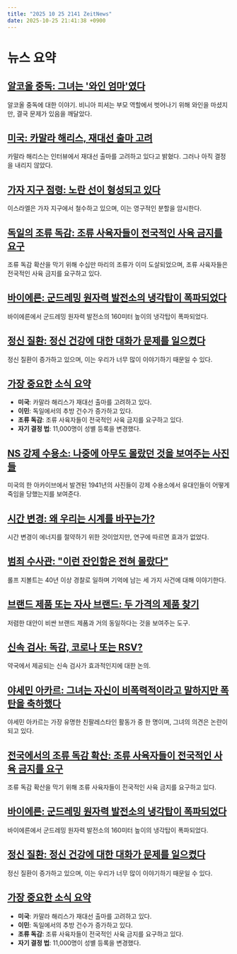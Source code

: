 ```yaml
---
title: "2025 10 25 2141 ZeitNews"
date: 2025-10-25 21:41:38 +0900
---
```


# 뉴스 요약

## [알코올 중독: 그녀는 '와인 엄마'였다](https://www.zeit.de/familie/2025-10/alkoholsucht-wein-mutter-abend-pause)
알코올 중독에 대한 이야기. 비니아 피셔는 부모 역할에서 벗어나기 위해 와인을 마셨지만, 결국 문제가 있음을 깨달았다.

## [미국: 카말라 해리스, 재대선 출마 고려](https://www.zeit.de/politik/ausland/2025-10/kamala-harris-usa-praesidentschaftskandidatur)
카말라 해리스는 인터뷰에서 재대선 출마를 고려하고 있다고 밝혔다. 그러나 아직 결정을 내리지 않았다.

## [가자 지구 점령: 노란 선이 형성되고 있다](https://www.zeit.de/politik/ausland/2025-10/besatzung-gazastreifen-israel-friedensplan-teilung-gebiet)
이스라엘은 가자 지구에서 철수하고 있으며, 이는 영구적인 분할을 암시한다.

## [독일의 조류 독감: 조류 사육자들이 전국적인 사육 금지를 요구](https://www.zeit.de/gesellschaft/zeitgeschehen/2025-10/vogelgrippe-deutschland-stallpflicht)
조류 독감 확산을 막기 위해 수십만 마리의 조류가 이미 도살되었으며, 조류 사육자들은 전국적인 사육 금지를 요구하고 있다.

## [바이에른: 군드레밍 원자력 발전소의 냉각탑이 폭파되었다](https://www.zeit.de/gesellschaft/zeitgeschehen/2025-10/akw-grundremmingen-kuehltuerme-gesprengt)
바이에른에서 군드레밍 원자력 발전소의 160미터 높이의 냉각탑이 폭파되었다.

## [정신 질환: 정신 건강에 대한 대화가 문제를 일으켰다](https://www.zeit.de/2025/45/psychische-krankheiten-trauma-statistik-diskurs)
정신 질환이 증가하고 있으며, 이는 우리가 너무 많이 이야기하기 때문일 수 있다.

## [가장 중요한 소식 요약](https://www.zeit.de)

- **미국**: 카말라 해리스가 재대선 출마를 고려하고 있다.
- **이민**: 독일에서의 추방 건수가 증가하고 있다.
- **조류 독감**: 조류 사육자들이 전국적인 사육 금지를 요구하고 있다.
- **자기 결정 법**: 11,000명이 성별 등록을 변경했다.

## [NS 강제 수용소: 나중에 아무도 몰랐던 것을 보여주는 사진들](https://www.zeit.de/hamburg/2025-10/ns-deportationen-hamburg-konzentrationslager-holocaust-fotos)
미국의 한 아카이브에서 발견된 1941년의 사진들이 강제 수용소에서 유대인들이 어떻게 죽임을 당했는지를 보여준다.

## [시간 변경: 왜 우리는 시계를 바꾸는가?](https://www.zeit.de/wissen/2023-10/zeitumstellung-winter-2023-normalzeit-faq)
시간 변경이 에너지를 절약하기 위한 것이었지만, 연구에 따르면 효과가 없었다.

## [범죄 수사관: "이런 잔인함은 전혀 몰랐다"](https://www.zeit.de/zeit-verbrechen/2025/35/kriminalkommissar-mordfaelle-ungeklaert-polizei)
롤프 지볼트는 40년 이상 경찰로 일하며 기억에 남는 세 가지 사건에 대해 이야기한다.

## [브랜드 제품 또는 자사 브랜드: 두 가격의 제품 찾기](https://www.zeit.de/geld/2025-10/markenprodukt-eigenmarke-produktion-preis-vergleich-tool)
저렴한 대안이 비싼 브랜드 제품과 거의 동일하다는 것을 보여주는 도구.

## [신속 검사: 독감, 코로나 또는 RSV?](https://www.zeit.de/gesundheit/2025-10/schnelltests-krankheiten-viren-erkennung-drogeriemarkt)
약국에서 제공되는 신속 검사가 효과적인지에 대한 논의.

## [야세민 아카르: 그녀는 자신이 비폭력적이라고 말하지만 폭탄을 축하했다](https://www.zeit.de/zeit-magazin/leben/2025-10/yasemin-acar-pro-palaestina-aktivismus-gaza-proteste)
야세민 아카르는 가장 유명한 친팔레스타인 활동가 중 한 명이며, 그녀의 의견은 논란이 되고 있다.

## [전국에서의 조류 독감 확산: 조류 사육자들이 전국적인 사육 금지를 요구](https://www.zeit.de/gesellschaft/zeitgeschehen/2025-10/vogelgrippe-deutschland-stallpflicht)
조류 독감 확산을 막기 위해 조류 사육자들이 전국적인 사육 금지를 요구하고 있다. 

## [바이에른: 군드레밍 원자력 발전소의 냉각탑이 폭파되었다](https://www.zeit.de/gesellschaft/zeitgeschehen/2025-10/akw-grundremmingen-kuehltuerme-gesprengt)
바이에른에서 군드레밍 원자력 발전소의 160미터 높이의 냉각탑이 폭파되었다.

## [정신 질환: 정신 건강에 대한 대화가 문제를 일으켰다](https://www.zeit.de/2025/45/psychische-krankheiten-trauma-statistik-diskurs)
정신 질환이 증가하고 있으며, 이는 우리가 너무 많이 이야기하기 때문일 수 있다.

## [가장 중요한 소식 요약](https://www.zeit.de)

- **미국**: 카말라 해리스가 재대선 출마를 고려하고 있다.
- **이민**: 독일에서의 추방 건수가 증가하고 있다.
- **조류 독감**: 조류 사육자들이 전국적인 사육 금지를 요구하고 있다.
- **자기 결정 법**: 11,000명이 성별 등록을 변경했다.